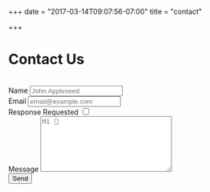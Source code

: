 +++
date = "2017-03-14T09:07:56-07:00"
title = "contact"

+++

# Contact Us

<div id="status"></div>
<!-- <form name="contact-form"> -->
<div id="form">
<br/>
<label for="name">Name</label>
<input type="text" name="name" placeholder="John Appleseed" maxlength="75">

<br/>
<label for="email">Email</label>
<input type="email" name="email" placeholder="email@example.com" maxlength="150" required="true" autocomplete="false">

<br/>
<label for="request-response">Response Requested</label>
<input type="checkbox" name="request-response" value="requst-response">

<br/>
<label for="message">Message</label>
<textarea id="message" name"message" placeholder="Hi 👋"  maxlength="7500" cols="30" rows="7"></textarea>

<br/>
<input type="button" value="Send" onclick="submit()">
</div>
<!-- </form> -->


<script>
function submit() {
console.log("submitform");
  var nameElement            = document.getElementsByName("name")[0];
  var emailElement           = document.getElementsByName("email")[0];
  var requestResponseElement = document.getElementsByName("request-response")[0];
  var messageElement         = document.getElementById("message");

  var name            = nameElement.value
  var email           = emailElement.value
  var requestResponse = requestResponseElement.checked;
  var message         = messageElement.value;

  if (typeof email === "undefined" || email.length < 1) {
    alert("Email address is required");
    return;
  }
  var emailValidation = /.+@.+\..+/;
  var valid = emailValidation.exec(email);
  if (!valid) {
    alert("Whoops! Looks like your email might not be valid. Perhaps a typo?");
    return;
  }
  if (typeof message === "undefined" || message.length < 1) {
    alert("Some kind of message is required. 😊");
    return;
  }

  // POST it
  var xhr = new XMLHttpRequest();
  xhr.open("POST", "https://api.github.com/repos/keizerinternet/website/issues", true);

  // Set our headers
  xhr.setRequestHeader("Content-Type", "application/json");

  xhr.onreadystatechange = function() {
    if (xhr.readyState == XMLHttpRequest.DONE) {
      var statusDiv = document.getElementById("status");
      statusDiv.style.borderWidth = "thick";
      if (xhr.status == 200) {
        statusDiv.innerText = "Thanks for contacting us!";
        statusDiv.style.borderColor = "green";
        // Reset form values
        nameElement.value = "";
        emailElement.values = "";
        requestResponseElement.checked = false;
        messageElement.value = "";
      } else {
        statusDiv.innerText = "Whoops. Something went wrong.\nPlease contact `danielmiedema@me.com` so he can try to fix it.\n\nAlso, feel free to send your message there too, he'll make sure its recorded";
        statusDiv.style.borderColor = "red";
      }
    }
  }
  var json = {
    "title": "New Message",
    "body": `${name} - ${email}
    ${message}

    - [${requestResponse?'X':' '}] **Response Requested**`,
  };
  console.log("JSON: " + json);
  xhr.send(JSON.stringify(json));
}
</script>
